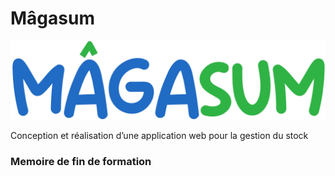 # Mâgasum
![alt text](https://github.com/MRxACR/magasum/blob/master/public/img/Magasum.png)

Conception et réalisation d’une application web pour la gestion du stock
<h3> Memoire de fin de formation </h3>
